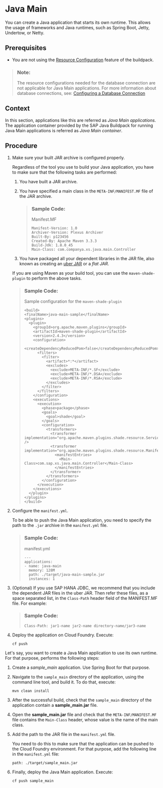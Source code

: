 <!-- loio8a1786acd70445768b35e50f3038a2a9 -->

# Java Main

You can create a Java application that starts its own runtime. This allows the usage of frameworks and Java runtimes, such as Spring Boot, Jetty, Undertow, or Netty.



<a name="loio8a1786acd70445768b35e50f3038a2a9__prereq_vsk_wdv_42b"/>

## Prerequisites

-   You are not using the [Resource Configuration](resource-configuration-c893e9c.md) feature of the buildpack.

> ### Note:  
> The resource configurations needed for the database connection are not applicable for Java Main applications. For more information about database connections, see: [Configuring a Database Connection](configuring-a-database-connection-7568c3d.md)



## Context

In this section, applications like this are referred as *Java Main applications*. The application container provided by the SAP Java Buildpack for running Java Main applications is referred as *Java Main container*.



## Procedure

1.  Make sure your built JAR archive is configured properly.

    Regardless of the tool you use to build your Java application, you have to make sure that the following tasks are performed:

    1.  You have built a JAR archive.

    2.  You have specified a main class in the `META-INF/MANIFEST.MF` file of the JAR archive.

        > ### Sample Code:  
        > Manifest.MF
        > 
        > ```
        > Manifest-Version: 1.0
        > Archiver-Version: Plexus Archiver
        > Built-By: p123456
        > Created-By: Apache Maven 3.3.3
        > Build-Jdk: 1.8.0_45
        > Main-Class: com.companya.xs.java.main.Controller  
        > ```

    3.  You have packaged all your dependent libraries in the JAR file, also known as creating an [uber JAR](https://maven.apache.org/plugins/maven-shade-plugin/examples/includes-excludes.html) or a *flat JAR*.


    If you are using Maven as your build tool, you can use the `maven-shade-plugin` to perform the above tasks.

    > ### Sample Code:  
    > Sample configuration for the `maven-shade-plugin`
    > 
    > ```
    > <build>
    > <finalName>java-main-sample</finalName>
    > <plugins>
    >   <plugin>
    >     <groupId>org.apache.maven.plugins</groupId>
    >     <artifactId>maven-shade-plugin</artifactId>
    >     <version>2.4.3</version>
    >     <configuration>
    >       <createDependencyReducedPom>false</createDependencyReducedPom>
    >       <filters>
    >         <filter>
    >           <artifact>*:*</artifact>
    >           <excludes>
    >             <exclude>META-INF/*.SF</exclude>
    >             <exclude>META-INF/*.DSA</exclude>
    >             <exclude>META-INF/*.RSA</exclude>
    >           </excludes>
    >         </filter>
    >       </filters>
    >     </configuration>
    >     <executions>
    >       <execution>
    >         <phase>package</phase>
    >         <goals>
    >           <goal>shade</goal>
    >         </goals>
    >         <configuration>
    >           <transformers>
    >             <transformer implementation="org.apache.maven.plugins.shade.resource.ServicesResourceTransformer" />
    >             <transformer implementation="org.apache.maven.plugins.shade.resource.ManifestResourceTransformer">
    >               <manifestEntries>
    >                 <Main-Class>com.sap.xs.java.main.Controller</Main-Class>
    >               </manifestEntries>
    >             </transformer>
    >           </transformers>
    >         </configuration>
    >       </execution>
    >     </executions>
    >   </plugin>
    > </plugins>
    > </build>
    > ```

2.  Configure the `manifest.yml`.

    To be able to push the Java Main application, you need to specify the path to the `.jar` archive in the `manifest.yml` file.

    > ### Sample Code:  
    > manifest.yml
    > 
    > ```
    > ---
    > applications:
    > - name: java-main
    >   memory: 128M
    >   path: ./target/java-main-sample.jar
    >   instances: 1
    > ```

3.  \(Optional\) If you use SAP HANA JDBC, we recommend that you include the dependent JAR files in the uber JAR. Then refer these files, as a space separated list, in the `Class-Path` header field of the MANIFEST.MF file. For example:

    > ### Sample Code:  
    > ```
    > Class-Path: jar1-name jar2-name directory-name/jar3-name
    > ```

4.  Deploy the application on Cloud Foundry. Execute:

    ```
    cf push
    ```




Let's say, you want to create a Java Main application to use its own runtime. For that purpose, performs the following steps:

1.  Create a *sample\_main* application. Use Spring Boot for that purpose.

2.  Navigate to the `sample_main` directory of the application, using the command line tool, and build it. To do that, execute:

    ```
    mvn clean install
    ```

3.  After the successful build, check that the `sample_main` directory of the application contain a **sample\_main.jar** file.

4.  Open the **sample\_main.jar** file and check that the `META-INF/MANIFEST.MF` file contains the `Main-Class` header, whose value is the name of the main class.

5.  Add the path to the JAR file in the `manifest.yml` file.

    You need to do this to make sure that the application can be pushed to the Cloud Foundry environment. For that purpose, add the following line in the `manifest.yml` file:

    ```
    path: ./target/sample_main.jar
    ```

6.  Finally, deploy the Java Main application. Execute:

    ```
    cf push sample_main
    ```



